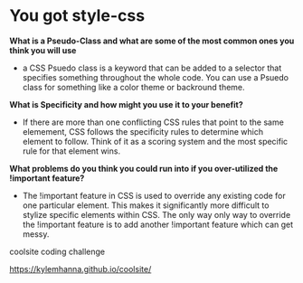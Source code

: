# You got style-css

**What is a Pseudo-Class and what are some of the most common ones you think you will use**


* a CSS Psuedo class is a keyword that can be added to a selector that specifies something throughout the whole code.
You can use a Psuedo class for something like a color theme or backround theme. 

**What is Specificity and how might you use it to your benefit?**
*  If there are more than one conflicting CSS rules that point to the same elemement, CSS follows the specificity rules to determine which element to follow. Think of it as a scoring system and the most specific rule for that element wins. 

**What problems do you think you could run into if you over-utilized the !important feature?**

*  The !important feature in CSS is used to override any existing code for one particular element. This makes it significantly more difficult to stylize specific elements within CSS. The only way only way to override the !important feature is to add another !important feature which can get messy.  

coolsite coding challenge 

https://kylemhanna.github.io/coolsite/